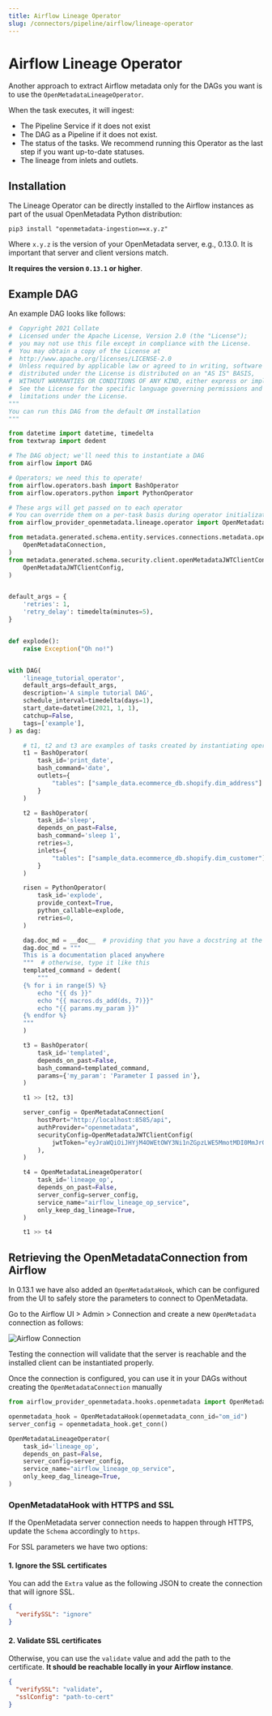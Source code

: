 ```yaml
---
title: Airflow Lineage Operator
slug: /connectors/pipeline/airflow/lineage-operator
---
```


# Airflow Lineage Operator

Another approach to extract Airflow metadata only for the DAGs you want is to use the `OpenMetadataLineageOperator`.

When the task executes, it will ingest:
- The Pipeline Service if it does not exist
- The DAG as a Pipeline if it does not exist.
- The status of the tasks. We recommend running this Operator as the last step if you want up-to-date statuses.
- The lineage from inlets and outlets.

## Installation

The Lineage Operator can be directly installed to the Airflow instances as part of the usual OpenMetadata Python
distribution:

```commandline
pip3 install "openmetadata-ingestion==x.y.z"
```

Where `x.y.z` is the version of your OpenMetadata server, e.g., 0.13.0. It is important that server and client
versions match.

**It requires the version `0.13.1` or higher**.

## Example DAG

An example DAG looks like follows:

```python
#  Copyright 2021 Collate
#  Licensed under the Apache License, Version 2.0 (the "License");
#  you may not use this file except in compliance with the License.
#  You may obtain a copy of the License at
#  http://www.apache.org/licenses/LICENSE-2.0
#  Unless required by applicable law or agreed to in writing, software
#  distributed under the License is distributed on an "AS IS" BASIS,
#  WITHOUT WARRANTIES OR CONDITIONS OF ANY KIND, either express or implied.
#  See the License for the specific language governing permissions and
#  limitations under the License.
"""
You can run this DAG from the default OM installation
"""

from datetime import datetime, timedelta
from textwrap import dedent

# The DAG object; we'll need this to instantiate a DAG
from airflow import DAG

# Operators; we need this to operate!
from airflow.operators.bash import BashOperator
from airflow.operators.python import PythonOperator

# These args will get passed on to each operator
# You can override them on a per-task basis during operator initialization
from airflow_provider_openmetadata.lineage.operator import OpenMetadataLineageOperator

from metadata.generated.schema.entity.services.connections.metadata.openMetadataConnection import (
    OpenMetadataConnection,
)
from metadata.generated.schema.security.client.openMetadataJWTClientConfig import (
    OpenMetadataJWTClientConfig,
)


default_args = {
    'retries': 1,
    'retry_delay': timedelta(minutes=5),
}


def explode():
    raise Exception("Oh no!")


with DAG(
    'lineage_tutorial_operator',
    default_args=default_args,
    description='A simple tutorial DAG',
    schedule_interval=timedelta(days=1),
    start_date=datetime(2021, 1, 1),
    catchup=False,
    tags=['example'],
) as dag:

    # t1, t2 and t3 are examples of tasks created by instantiating operators
    t1 = BashOperator(
        task_id='print_date',
        bash_command='date',
        outlets={
            "tables": ["sample_data.ecommerce_db.shopify.dim_address"]
        }
    )

    t2 = BashOperator(
        task_id='sleep',
        depends_on_past=False,
        bash_command='sleep 1',
        retries=3,
        inlets={
            "tables": ["sample_data.ecommerce_db.shopify.dim_customer"]
        }
    )

    risen = PythonOperator(
        task_id='explode',
        provide_context=True,
        python_callable=explode,
        retries=0,
    )

    dag.doc_md = __doc__  # providing that you have a docstring at the beginning of the DAG
    dag.doc_md = """
    This is a documentation placed anywhere
    """  # otherwise, type it like this
    templated_command = dedent(
        """
    {% for i in range(5) %}
        echo "{{ ds }}"
        echo "{{ macros.ds_add(ds, 7)}}"
        echo "{{ params.my_param }}"
    {% endfor %}
    """
    )

    t3 = BashOperator(
        task_id='templated',
        depends_on_past=False,
        bash_command=templated_command,
        params={'my_param': 'Parameter I passed in'},
    )

    t1 >> [t2, t3]

    server_config = OpenMetadataConnection(
        hostPort="http://localhost:8585/api",
        authProvider="openmetadata",
        securityConfig=OpenMetadataJWTClientConfig(
            jwtToken="eyJraWQiOiJHYjM4OWEtOWY3Ni1nZGpzLWE5MmotMDI0MmJrOTQzNTYiLCJ0eXAiOiJKV1QiLCJhbGciOiJSUzI1NiJ9.eyJzdWIiOiJhZG1pbiIsImlzQm90IjpmYWxzZSwiaXNzIjoib3Blbi1tZXRhZGF0YS5vcmciLCJpYXQiOjE2NjM5Mzg0NjIsImVtYWlsIjoiYWRtaW5Ab3Blbm1ldGFkYXRhLm9yZyJ9.tS8um_5DKu7HgzGBzS1VTA5uUjKWOCU0B_j08WXBiEC0mr0zNREkqVfwFDD-d24HlNEbrqioLsBuFRiwIWKc1m_ZlVQbG7P36RUxhuv2vbSp80FKyNM-Tj93FDzq91jsyNmsQhyNv_fNr3TXfzzSPjHt8Go0FMMP66weoKMgW2PbXlhVKwEuXUHyakLLzewm9UMeQaEiRzhiTMU3UkLXcKbYEJJvfNFcLwSl9W8JCO_l0Yj3ud-qt_nQYEZwqW6u5nfdQllN133iikV4fM5QZsMCnm8Rq1mvLR0y9bmJiD7fwM1tmJ791TUWqmKaTnP49U493VanKpUAfzIiOiIbhg"
        ),
    )

    t4 = OpenMetadataLineageOperator(
        task_id='lineage_op',
        depends_on_past=False,
        server_config=server_config,
        service_name="airflow_lineage_op_service",
        only_keep_dag_lineage=True,
    )

    t1 >> t4
```

## Retrieving the OpenMetadataConnection from Airflow

In 0.13.1 we have also added an `OpenMetadataHook`, which can be configured from the UI to safely store
the parameters to connect to OpenMetadata.

Go to the Airflow UI > Admin > Connection and create a new `OpenMetadata` connection as follows:

<Image src="/images/openmetadata/connectors/airflow/airflow-connection.png" alt="Airflow Connection"/>

Testing the connection will validate that the server is reachable and the installed client can be instantiated properly.

Once the connection is configured, you can use it in your DAGs without creating the `OpenMetadataConnection` manually

```python
from airflow_provider_openmetadata.hooks.openmetadata import OpenMetadataHook

openmetadata_hook = OpenMetadataHook(openmetadata_conn_id="om_id")
server_config = openmetadata_hook.get_conn()

OpenMetadataLineageOperator(
    task_id='lineage_op',
    depends_on_past=False,
    server_config=server_config,
    service_name="airflow_lineage_op_service",
    only_keep_dag_lineage=True,
)
```

### OpenMetadataHook with HTTPS and SSL

If the OpenMetadata server connection needs to happen through HTTPS, update the `Schema` accordingly to `https`.

For SSL parameters we have two options:

#### 1. Ignore the SSL certificates

You can add the `Extra` value as the following JSON to create the connection that will ignore SSL.

```json
{
  "verifySSL": "ignore"
}
```

#### 2. Validate SSL certificates

Otherwise, you can use the `validate` value and add the path to the certificate. **It should be reachable locally
in your Airflow instance**.

```json
{
  "verifySSL": "validate",
  "sslConfig": "path-to-cert"
}
```
